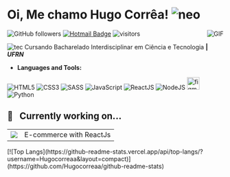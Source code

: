 # Oi, Me chamo Hugo Corrêa! ![neo](https://img.icons8.com/color/48/000000/neo.png) 


![GitHub followers](https://img.shields.io/github/followers/hugocorreaa?label=Follow&style=social)
[![Hotmail Badge](https://img.shields.io/badge/-Hotmail-0078D4?style=flat-square&logo=microsoft-outlook&logoColor=white&link=mailto:luizcarlos_abbott@hotmail.com)](mailto:hugodemorais@live.com)
![visitors](https://visitor-badge.glitch.me/badge?page_id=hugocorreaa.hugocorreaa)
<img align="right" alt="GIF" src="https://media.giphy.com/media/13HgwGsXF0aiGY/giphy.gif" />

![tec](https://img.icons8.com/color/30/000000/satellites.png) Cursando Bacharelado Interdisciplinar em Ciência e Tecnologia **| _UFRN_**

- **Languages and Tools:**

![HTML5](https://icongr.am/devicon/html5-original-wordmark.svg?size=29&color=currentColor)
![CSS3](https://icongr.am/devicon/css3-original-wordmark.svg?size=29&color=currentColor)
![SASS](https://icongr.am/devicon/sass-original.svg?size=29&color=currentColor)
![JavaScript](https://icongr.am/devicon/javascript-original.svg?size=29&color=currentColor)
![ReactJS](https://icongr.am/devicon/react-original-wordmark.svg?size=29&color=currentColor)
![NodeJS](https://icongr.am/devicon/nodejs-original.svg?size=29&color=currentColor)
<img src="https://www.vectorlogo.zone/logos/figma/figma-icon.svg" alt="figma" width="29" height="29"/><br>
![Python](https://img.icons8.com/color/29/000000/python.png)

## 🔧&nbsp;&nbsp;&nbsp;Currently working on...
<table>
  <tr>
    <td><a href="https://github.com/Hugocorreaa/shopping"><img src="https://github-readme-stats.vercel.app/api/pin/?username=Hugocorreaa&repo=shopping" /></a></td>
    <td>E-commerce with ReactJs</td>
  </tr>
</table>
[![Top Langs](https://github-readme-stats.vercel.app/api/top-langs/?username=Hugocorreaa&layout=compact)](https://github.com/Hugocorreaa/github-readme-stats)


